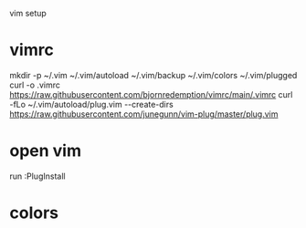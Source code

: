 vim setup

# vimrc
mkdir -p ~/.vim ~/.vim/autoload ~/.vim/backup ~/.vim/colors ~/.vim/plugged
curl -o .vimrc https://raw.githubusercontent.com/bjornredemption/vimrc/main/.vimrc
curl -fLo ~/.vim/autoload/plug.vim --create-dirs \
    https://raw.githubusercontent.com/junegunn/vim-plug/master/plug.vim

# open vim
run :PlugInstall

# colors



